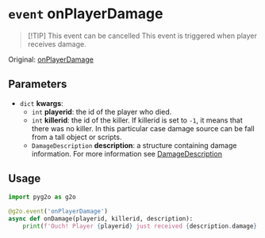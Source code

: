 # `event` onPlayerDamage
> [!TIP] This event can be cancelled
This event is triggered when player receives damage.

Original: [onPlayerDamage](https://gothicmultiplayerteam.gitlab.io/docs/0.3.0/script-reference/server-events/player/onPlayerDamage/)

## Parameters
* `dict` **kwargs**:
    * `int` **playerid**: the id of the player who died.
    * `int` **killerid**: the id of the killer. If killerid is set to `-1`, it means that there was no killer. In this particular case damage source can be fall from a tall object or scripts.
    * `DamageDescription` **description**: a structure containing damage information. For more information see [DamageDescription](../../classes/game/DamageDescription.md)
    
## Usage
```python
import pyg2o as g2o
        
@g2o.event('onPlayerDamage')
async def onDamage(playerid, killerid, description):
    print(f'Ouch! Player {playerid} just received {description.damage} damage.')
```